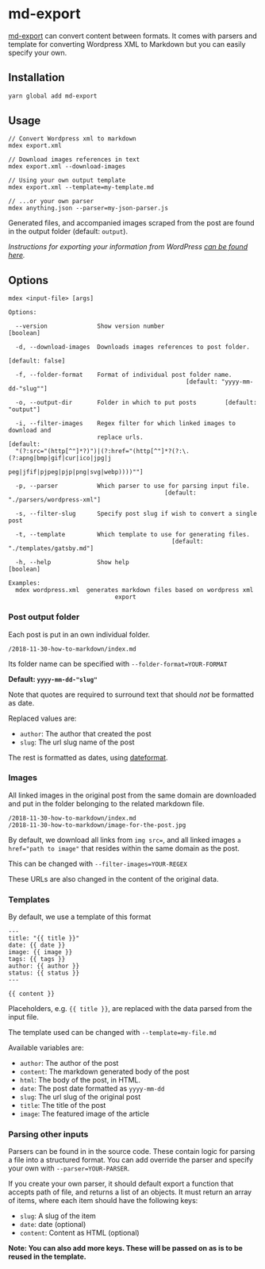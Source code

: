 # md-export

[md-export](https://github.com/tomfa/md-maker) can convert content between formats.
It comes with parsers and template for converting Wordpress XML to Markdown but you can easily specify your own.


## Installation
```bash
yarn global add md-export
```

## Usage
```
// Convert Wordpress xml to markdown
mdex export.xml

// Download images references in text
mdex export.xml --download-images

// Using your own output template
mdex export.xml --template=my-template.md

// ...or your own parser
mdex anything.json --parser=my-json-parser.js
```

Generated files, and accompanied images scraped from the post are found in the output folder (default: `output`).

*Instructions for exporting your information from WordPress [can be found here](http://en.support.wordpress.com/export/).*

## Options
```
mdex <input-file> [args]

Options:

  --version              Show version number                           [boolean]
  
  -d, --download-images  Downloads images references to post folder.
                                                                [default: false]
  
  -f, --folder-format    Format of individual post folder name.
                                                  [default: "yyyy-mm-dd-"slug""]
  
  -o, --output-dir       Folder in which to put posts        [default: "output"]
  
  -i, --filter-images    Regex filter for which linked images to download and
                         replace urls.                                 [default:
  "(?:src="(http[^"]*?)")|(?:href="(http[^"]*?(?:\.(?:apng|bmp|gif|cur|ico|jpg|j
                                          peg|jfif|pjpeg|pjp|png|svg|webp))))""]
  
  -p, --parser           Which parser to use for parsing input file.
                                            [default: "./parsers/wordpress-xml"]
  
  -s, --filter-slug      Specify post slug if wish to convert a single post
  
  -t, --template         Which template to use for generating files.
                                              [default: "./templates/gatsby.md"]
  
  -h, --help             Show help                                     [boolean]

Examples:
  mdex wordpress.xml  generates markdown files based on wordpress xml
                              export
```

### Post output folder

Each post is put in an own individual folder.
```
/2018-11-30-how-to-markdown/index.md
``` 
Its folder name can be specified with `--folder-format=YOUR-FORMAT`

**Default: `yyyy-mm-dd-"slug"`** 

Note that quotes are required to surround text that should *not* be formatted as date.

Replaced values are:
- `author`: The author that created the post 
- `slug`: The url slug name of the post 

The rest is formatted as dates, using [dateformat](https://www.npmjs.com/package/dateformat). 

### Images

All linked images in the original post from the same domain are downloaded 
and put in the folder belonging to the related markdown file.

```
/2018-11-30-how-to-markdown/index.md
/2018-11-30-how-to-markdown/image-for-the-post.jpg
```

By default, we download all links from `img src=`, and all linked images 
`a href="path to image"` that resides within the same domain as the post.

This can be changed with `--filter-images=YOUR-REGEX`

These URLs are also changed in the content of the original data. 

### Templates

By default, we use a template of this format

```
---
title: "{{ title }}"
date: {{ date }}
image: {{ image }}
tags: {{ tags }}
author: {{ author }}
status: {{ status }}
---

{{ content }}
```

Placeholders, e.g. `{{ title }}`, are replaced with the data parsed
from the input file. 

The template used can be changed with `--template=my-file.md`

Available variables are:
- `author`: The author of the post
- `content`: The markdown generated body of the post
- `html`: The body of the post, in HTML.
- `date`: The post date formatted as `yyyy-mm-dd`
- `slug`: The url slug of the original post
- `title`: The title of the post
- `image`: The featured image of the article

### Parsing other inputs

Parsers can be found in in the source code. These contain logic for parsing 
a file into a structured format. You can add override the parser
and specify your own with `--parser=YOUR-PARSER`.

If you create your own parser, it should default export a function that accepts
path of file, and returns a list of an objects. It must return an array of items,
where each item should have the following keys:

- `slug`: A slug of the item
- `date`: date (optional)
- `content`: Content as HTML (optional)


**Note: You can also add more keys. These will be passed on as is to be reused 
in the template.**

